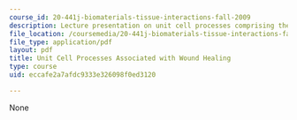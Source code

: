 ```yaml
---
course_id: 20-441j-biomaterials-tissue-interactions-fall-2009
description: Lecture presentation on unit cell processes comprising the healing response.
file_location: /coursemedia/20-441j-biomaterials-tissue-interactions-fall-2009/eccafe2a7afdc9333e326098f0ed3120_MIT20_441JF09_lec03a_ms.pdf
file_type: application/pdf
layout: pdf
title: Unit Cell Processes Associated with Wound Healing
type: course
uid: eccafe2a7afdc9333e326098f0ed3120

---
```

None